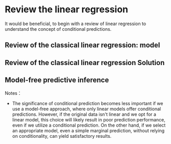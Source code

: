 # Review the linear regression

It would be beneficial, to begin with a review of linear regression to understand the concept of conditional predictions.

## Review of the classical linear regression: model



## Review of the classical linear regression Solution&#x20;





## Model-free predictive inference



Notes：

* The significance of conditional prediction becomes less important if we use a model-free approach, where only linear models offer conditional predictions. However, if the original data isn't linear and we opt for a linear model, this choice will likely result in poor prediction performance, even if we utilize a conditional prediction. On the other hand, if we select an appropriate model, even a simple marginal prediction, without relying on conditionality, can yield satisfactory results.

